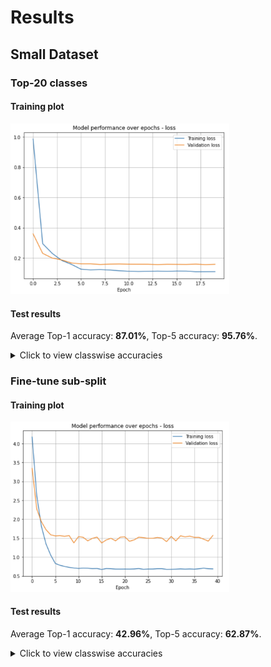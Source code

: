 # Results

## Small Dataset

### Top-20 classes

#### Training plot
<img src="images/small_top20.png" alt="smll_top20" width="350"/>

#### Test results
Average Top-1 accuracy: **87.01%**, Top-5 accuracy: **95.76%**.

<details>
  <summary>Click to view classwise accuracies</summary>

|                       |   Top-1 |   Top-5 |
|:----------------------|--------:|--------:|
| Average (Micro)       |   87.01 |   95.76 |
| Backpacks             |   97.9  |  100    |
| Belts                 |   99.07 |   99.07 |
| Briefs                |   95.19 |  100    |
| Casual Shoes          |   80.69 |   99.69 |
| Flip Flops            |   87.5  |   98.53 |
| Formal Shoes          |   93.88 |   99.64 |
| Handbags              |   96.02 |   99.87 |
| Heels                 |   89.42 |   99.82 |
| Jeans                 |   99.26 |  100    |
| Kurtas                |   95.31 |  100    |
| Perfume and Body Mist |    0    |    0    |
| Sandals               |   81.9  |   99.76 |
| Shirts                |   97.27 |  100    |
| Socks                 |   90.06 |   98.34 |
| Sports Shoes          |   85.54 |   99.39 |
| Sunglasses            |  100    |  100    |
| Tops                  |   71.69 |  100    |
| Tshirts               |   91.5  |   99.98 |
| Wallets               |   97.92 |  100    |
| Watches               |  100    |  100    |

</details>

### Fine-tune sub-split

#### Training plot
<img src="images/small_ft.png" alt="smll_ft" width="350"/>

#### Test results
Average Top-1 accuracy: **42.96%**, Top-5 accuracy: **62.87%**.

<details>
  <summary>Click to view classwise accuracies</summary>

|                           |   Top-1 |   Top-5 |
|:--------------------------|--------:|--------:|
| Average (Micro)           |   42.96 |   62.87 |
| Accessory Gift Set        |  100    |  100    |
| Baby Dolls                |    0    |    0    |
| Bangle                    |    8.7  |   73.91 |
| Basketballs               |   81.82 |  100    |
| Bath Robe                 |    0    |    0    |
| Beauty Accessory          |    0    |    0    |
| Blazers                   |   0     |   0     |
| Body Lotion               |    0    |    0    |
| Body Wash and Scrub       |    0    |    0    |
| Booties                   |   0     |   0     |
| Boxers                    |   0     |   0     |
| Bra                       |   96.96 |  100    |
| Bracelet                  |   76.19 |  100    |
| Camisoles                 |   38.24 |   82.35 |
| Capris                    |   44.23 |   98.08 |
| Caps                      |   83.97 |   93.13 |
| Churidar                  |    0    |   75    |
| Clothing Set              |   0     |   0     |
| Clutches                  |   95.83 |  100    |
| Compact                   |    0    |    0    |
| Concealer                 |    0    |    0    |
| Cufflinks                 |  100    |  100    |
| Cushion Covers            |   0     |   0     |
| Deodorant                 |    0    |    0    |
| Dresses                   |   51.61 |   93.55 |
| Duffel Bag                |   82.61 |   97.83 |
| Dupatta                   |   12.5  |  100    |
| Earrings                  |   87.65 |  100    |
| Eye Cream                 |    0    |    0    |
| Eyeshadow                 |    0    |    0    |
| Face Moisturisers         |    0    |    0    |
| Face Scrub and Exfoliator |    0    |    0    |
| Face Serum and Gel        |    0    |    0    |
| Face Wash and Cleanser    |    0    |    0    |
| Flats                     |   87.34 |  100    |
| Footballs                 |  100    |  100    |
| Foundation and Primer     |    0    |    0    |
| Fragrance Gift Set        |    0    |    0    |
| Free Gifts                |    0    |   41.67 |
| Gloves                    |   83.33 |  100    |
| Hair Accessory            |   0     |   0     |
| Hair Colour               |    0    |    0    |
| Hat                       |    0    |    0    |
| Headband                  |    0    |  100    |
| Highlighter and Blush     |    0    |    0    |
| Innerwear Vests           |  100    |  100    |
| Ipad                      |   0     |   0     |
| Jackets                   |   31.38 |   96.81 |
| Jeggings                  |   0     |   0     |
| Jewellery Set             |   30.77 |  100    |
| Jumpsuit                  |   50    |  100    |
| Kajal and Eyeliner        |    0    |    0    |
| Key chain                 |    0    |    0    |
| Kurta Sets                |   93.75 |  100    |
| Kurtis                    |   63.64 |   98.86 |
| Laptop Bag                |   62.86 |  100    |
| Leggings                  |   52.08 |   79.17 |
| Lehenga Choli             |   0     |   0     |
| Lip Care                  |    0    |    0    |
| Lip Gloss                 |    0    |    0    |
| Lip Liner                 |    0    |    0    |
| Lip Plumper               |    0    |    0    |
| Lipstick                  |    0    |    0    |
| Lounge Pants              |   10.53 |   89.47 |
| Lounge Shorts             |    0    |   66.67 |
| Lounge Tshirts            |   0     |   0     |
| Makeup Remover            |   66.67 |  100    |
| Mascara                   |    0    |    0    |
| Mask and Peel             |    0    |    0    |
| Mens Grooming Kit         |    0    |    0    |
| Messenger Bag             |   83.33 |   95.83 |
| Mobile Pouch              |   33.33 |   66.67 |
| Mufflers                  |   20.69 |  100    |
| Nail Essentials           |    0    |    0    |
| Nail Polish               |    0    |    0    |
| Necklace and Chains       |   90    |  100    |
| Nehru Jackets             |   0     |   0     |
| Night suits               |   48.57 |   85.71 |
| Nightdress                |   36.25 |   78.75 |
| Patiala                   |   0     |   0     |
| Pendant                   |   49.38 |   95.06 |
| Rain Jacket               |  100    |  100    |
| Rain Trousers             |  100    |  100    |
| Ring                      |   74.14 |  100    |
| Robe                      |    0    |    0    |
| Rompers                   |   0     |   0     |
| Rucksacks                 |  100    |  100    |
| Salwar                    |   0     |   0     |
| Salwar and Dupatta        |   0     |   0     |
| Sarees                    |   0     |   0     |
| Scarves                   |   73.91 |   89.13 |
| Shapewear                 |    0    |  100    |
| Shoe Accessories          |   15.79 |   21.05 |
| Shoe Laces                |    0    |    0    |
| Shorts                    |   42.65 |   96.21 |
| Shrug                     |    0    |  100    |
| Skirts                    |   54.72 |   71.7  |
| Sports Sandals            |   86.67 |  100    |
| Stockings                 |   11.76 |   76.47 |
| Stoles                    |   20    |   70    |
| Sunscreen                 |    0    |    0    |
| Suspenders                |   0     |   0     |
| Sweaters                  |   44.71 |   94.12 |
| Sweatshirts               |   77.82 |   98.83 |
| Swimwear                  |   62.5  |  100    |
| Tablet Sleeve             |   0     |   0     |
| Ties                      |   97.59 |   98.8  |
| Ties and Cufflinks        |    0    |    0    |
| Tights                    |  100    |  100    |
| Toner                     |    0    |    0    |
| Track Pants               |   71.1  |   94.22 |
| Tracksuits                |   80    |  100    |
| Travel Accessory          |   10    |   30    |
| Trolley Bag               |   0     |   0     |
| Trousers                  |   63.22 |   97.32 |
| Trunk                     |   0     |   0     |
| Tunics                    |   44.44 |  100    |
| Umbrellas                 |   60    |  100    |
| Waist Pouch               |    0    |   69.23 |
| Waistcoat                 |   16.67 |  100    |
| Water Bottle              |  100    |  100    |
| Wristbands                |   25    |  100    |

</details>